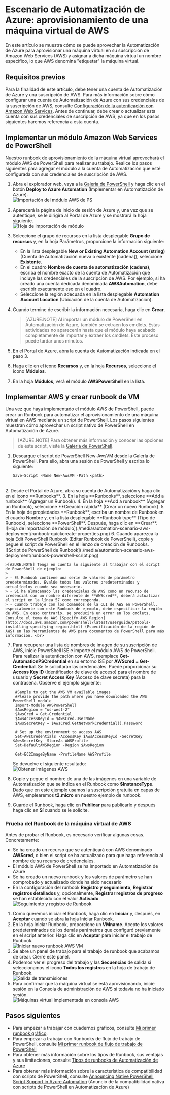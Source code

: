 <properties
   pageTitle="Automatizar la implementación de una máquina virtual en Amazon Web Services | Microsoft Azure"
   description="En este artículo se muestra cómo usar la Automatización de Azure para automatizar la creación de una máquina virtual de Amazon Web Services"
   services="automation"
   documentationCenter=""
   authors="mgoedtel"
   manager="jwhit"
   editor="" />
<tags
   ms.service="automation"
   ms.devlang="na"
   ms.topic="article"
   ms.tgt_pltfrm="na"
   ms.workload="na"
   ms.date="08/17/2016"
   ms.author="tiandert; bwren" />

# Escenario de Automatización de Azure: aprovisionamiento de una máquina virtual de AWS 

En este artículo se muestra cómo se puede aprovechar la Automatización de Azure para aprovisionar una máquina virtual en su suscripción de Amazon Web Services (AWS) y asignar a dicha máquina virtual un nombre específico, lo que AWS denomina "etiquetar" la máquina virtual.

## Requisitos previos

Para la finalidad de este artículo, debe tener una cuenta de Automatización de Azure y una suscripción de AWS. Para más información sobre cómo configurar una cuenta de Automatización de Azure con sus credenciales de la suscripción de AWS, consulte [Configuración de la autenticación con Amazon Web Services](../automation/automation-sec-configure-aws-account.md). Antes de continuar, debe crear o actualizar esta cuenta con sus credenciales de suscripción de AWS, ya que en los pasos siguientes haremos referencia a esta cuenta.


## Implementar un módulo Amazon Web Services de PowerShell

Nuestro runbook de aprovisionamiento de la máquina virtual aprovechará el módulo AWS de PowerShell para realizar su trabajo. Realice los pasos siguientes para agregar el módulo a la cuenta de Automatización que esté configurada con sus credenciales de suscripción de AWS.

1. Abra el explorador web, vaya a la [Galería de PowerShell](http://www.powershellgallery.com/packages/AWSPowerShell/) y haga clic en el botón **Deploy to Azure Automation** (Implementar en Automatización de Azure).<br> ![Importación del módulo AWS de PS](./media/automation-scenario-aws-deployment/powershell-gallery-download-awsmodule.png)

2. Aparecerá la página de inicio de sesión de Azure y, una vez que se autentique, se le dirigirá al Portal de Azure y se mostrará la hoja siguiente.<br> ![Hoja de importación de módulo](./media/automation-scenario-aws-deployment/deploy-aws-powershell-module-parameters.png)

3. Seleccione el grupo de recursos en la lista desplegable **Grupo de recursos** y, en la hoja Parámetros, proporcione la información siguiente:
   * En la lista desplegable **New or Existing Automation Account (string)** (Cuenta de Automatización nueva o existente [cadena]), seleccione **Existente**.
   * En el cuadro **Nombre de cuenta de automatización (cadena)**, escriba el nombre exacto de la cuenta de Automatización que incluye las credenciales de la suscripción de AWS. Por ejemplo, si ha creado una cuenta dedicada denominada **AWSAutomation**, debe escribir exactamente eso en el cuadro.
   * Seleccione la región adecuada en la lista desplegable **Automation Account Location** (Ubicación de la cuenta de Automatización).

4. Cuando termine de escribir la información necesaria, haga clic en **Crear**.

    >[AZURE.NOTE] Al importar un módulo de PowerShell en Automatización de Azure, también se extraen los cmdlets. Estas actividades no aparecerán hasta que el módulo haya acabado completamente de importar y extraer los cmdlets. Este proceso puede tardar unos minutos. <br>
5. En el Portal de Azure, abra la cuenta de Automatización indicada en el paso 3.
6. Haga clic en el icono **Recursos** y, en la hoja **Recursos**, seleccione el icono **Módulos**.
7. En la hoja **Módulos**, verá el módulo **AWSPowerShell** en la lista.

## Implementar AWS y crear runbook de VM

Una vez que haya implementado el módulo AWS de PowerShell, puede crear un Runbook para automatizar el aprovisionamiento de una máquina virtual en AWS mediante un script de PowerShell. Los pasos siguientes muestran cómo aprovechar un script nativo de PowerShell en Automatización de Azure.

>[AZURE.NOTE] Para obtener más información y conocer las opciones de este script, visite la [Galería de PowerShell](https://www.powershellgallery.com/packages/New-AwsVM/DisplayScript).


1. Descargue el script de PowerShell New-AwsVM desde la Galería de PowerShell. Para ello, abra una sesión de PowerShell y escriba lo siguiente:<br>
   ```
   Save-Script -Name New-AwsVM -Path <path>
   ```
<br>
2. Desde el Portal de Azure, abra su cuenta de Automatización y haga clic en el icono **Runbooks**.
3. En la hoja **Runbooks**, seleccione **Add a runbook** (Agregar un Runbook).
4. En la hoja **Add a runbook** (Agregar un Runbook), seleccione **Creación rápida** (Crear un nuevo Runbook).
5. En la hoja de propiedades **Runbook**, escriba un nombre de Runbook en el cuadro Nombre y, en la lista desplegable **Runbook type** (Tipo de Runbook), seleccione **PowerShell**. Después, haga clic en **Crear**.<br> ![Hoja de importación de módulo](./media/automation-scenario-aws-deployment/runbook-quickcreate-properties.png)
6. Cuando aparezca la hoja Edit PowerShell Runbook (Editar Runbook de PowerShell), copie y pegue el script de PowerShell en el lienzo de creación de Runbooks.<br> ![Script de PowerShell de Runbook](./media/automation-scenario-aws-deployment/runbook-powershell-script.png)<br>

    >[AZURE.NOTE] Tenga en cuenta lo siguiente al trabajar con el script de PowerShell de ejemplo:
    >
    > - El Runbook contiene una serie de valores de parámetro predeterminados. Evalúe todos los valores predeterminados y actualícelos cuando sea necesario.
    > - Si ha almacenado las credenciales de AWS como un recurso de credencial con un nombre diferente de **AWScred**, deberá actualizar el script en la línea 57 como corresponda.
    > - Cuando trabaje con los comandos de la CLI de AWS en PowerShell, especialmente con este Runbook de ejemplo, debe especificar la región de AWS. En caso contrario, se producirá un error en los cmdlets. Consulte el tema de AWS [Specify AWS Region](http://docs.aws.amazon.com/powershell/latest/userguide/pstools-installing-specifying-region.html) (Especificación de la región de AWS) en las herramientas de AWS para documentos de PowerShell para más información. <br>
7. Para recuperar una lista de nombres de imagen de su suscripción de AWS, inicie PowerShell ISE e importe el módulo AWS de PowerShell. Para realizar la autenticación con AWS, reemplace **Get-AutomationPSCredential** en su entorno ISE por **AWScred = Get-Credential**. Se le solicitarán las credenciales. Puede proporcionar su **Access Key ID** (Identificador de clave de acceso) para el nombre de usuario y **Secret Access Key** (Acceso de clave secreta) para la contraseña. Observe el ejemplo siguiente:

		#Sample to get the AWS VM available images
		#Please provide the path where you have downloaded the AWS PowerShell module
		Import-Module AWSPowerShell
		$AwsRegion = "us-west-2"
		$AwsCred = Get-Credential
		$AwsAccessKeyId = $AwsCred.UserName
		$AwsSecretKey = $AwsCred.GetNetworkCredential().Password

		# Set up the environment to access AWS
		Set-AwsCredentials -AccessKey $AwsAccessKeyId -SecretKey $AwsSecretKey -StoreAs AWSProfile
		Set-DefaultAWSRegion -Region $AwsRegion

		Get-EC2ImageByName -ProfileName AWSProfile
   Se devuelve el siguiente resultado:<br> ![Obtener imágenes AWS](./media/automation-scenario-aws-deployment/powershell-ise-output.png)
8. Copie y pegue el nombre de una de las imágenes en una variable de Automatización que se indica en el Runbook como **$InstanceType**. Dado que en este ejemplo usamos la suscripción gratuita en capas de AWS, emplearemos **t2.micro** en nuestro ejemplo de runbook.
9. Guarde el Runbook, haga clic en **Publicar** para publicarlo y después haga clic en **Sí** cuando se le solicite.


### Prueba del Runbook de la máquina virtual de AWS
Antes de probar el Runbook, es necesario verificar algunas cosas. Concretamente:

   -  Se ha creado un recurso que se autenticará con AWS denominado **AWScred**, o bien el script se ha actualizado para que haga referencia al nombre de su recurso de credenciales.
   -  El módulo AWS de PowerShell se ha importado en Automatización de Azure
   -  Se ha creado un nuevo runbook y los valores de parámetro se han comprobado y actualizado donde ha sido necesario
   -  En la configuración del runbook **Registro y seguimiento**, **Registrar registros detallados** y, opcionalmente, **Registrar registros de progreso** se han establecido con el valor **Activado**.<br> ![Seguimiento y registro de Runbook](./media/automation-scenario-aws-deployment/runbook-settings-logging-and-tracing.png)

1. Como queremos iniciar el Runbook, haga clic en **Iniciar** y, después, en **Aceptar** cuando se abra la hoja Iniciar Runbook.
2. En la hoja Iniciar Runbook, proporcione un **VMname**. Acepte los valores predeterminados de los demás parámetros que configuró previamente en el script anterior. Haga clic en **Aceptar** para iniciar el trabajo de Runbook.<br> ![Iniciar nuevo runbook AWS VM](./media/automation-scenario-aws-deployment/runbook-start-job-parameters.png)
3. Se abre un panel de trabajo para el trabajo de runbook que acabamos de crear. Cierre este panel.
4. Podemos ver el progreso del trabajo y las **Secuencias** de salida si seleccionamos el icono **Todos los registros** en la hoja de trabajo de Runbook.<br> ![Salida de transmisiones](./media/automation-scenario-aws-deployment/runbook-job-streams-output.png)
5. Para confirmar que la máquina virtual se está aprovisionando, inicie sesión en la Consola de administración de AWS si todavía no ha iniciado sesión.<br> ![Máquinas virtual implementada en consola AWS](./media/automation-scenario-aws-deployment/aws-instances-status.png)

## Pasos siguientes
-   Para empezar a trabajar con cuadernos gráficos, consulte [Mi primer runbook gráfico](automation-first-runbook-graphical.md).
-	Para empezar a trabajar con Runbooks de flujo de trabajo de PowerShell, consulte [Mi primer runbook de flujo de trabajo de PowerShell](automation-first-runbook-textual.md)
-	Para obtener más información sobre los tipos de Runbook, sus ventajas y sus limitaciones, consulte [Tipos de runbooks de Automatización de Azure](automation-runbook-types.md)
-	Para obtener más información sobre la característica de compatibilidad con scripts de PowerShell, consulte [Announcing Native PowerShell Script Support in Azure Automation](https://azure.microsoft.com/blog/announcing-powershell-script-support-azure-automation-2/) (Anuncio de la compatibilidad nativa con scripts de PowerShell en Automatización de Azure)

<!---HONumber=AcomDC_0817_2016-->